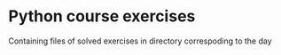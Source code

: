 # Python course exercises
Containing files of solved exercises in directory correspoding to the day
